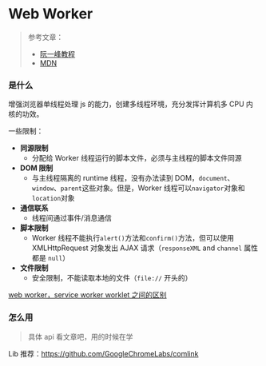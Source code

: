 # Web Worker

> 参考文章：
>
> - [阮一峰教程](https://www.ruanyifeng.com/blog/2018/07/web-worker.html)
> - [MDN](https://developer.mozilla.org/en-US/docs/Web/API/Worker)

### 是什么

增强浏览器单线程处理 js 的能力，创建多线程环境，充分发挥计算机多 CPU 内核的功效。

一些限制：

- **同源限制**
  - 分配给 Worker 线程运行的脚本文件，必须与主线程的脚本文件同源
- **DOM 限制**
  - 与主线程隔离的 runtime 线程，没有办法读到 DOM，`document`、`window`、`parent`这些对象。但是，Worker 线程可以`navigator`对象和`location`对象
- **通信联系**
  - 线程间通过事件/消息通信
- **脚本限制**
  - Worker 线程不能执行`alert()`方法和`confirm()`方法，但可以使用 XMLHttpRequest 对象发出 AJAX 请求（`responseXML` and `channel` 属性都是 `null`）
- **文件限制**
  - 安全限制，不能读取本地的文件（`file://` 开头的）

[web worker，service worker worklet 之间的区别](https://www.jianshu.com/p/e2cdc78ff47c)

### 怎么用

> 具体 api 看文章吧，用的时候在学

Lib 推荐：https://github.com/GoogleChromeLabs/comlink
